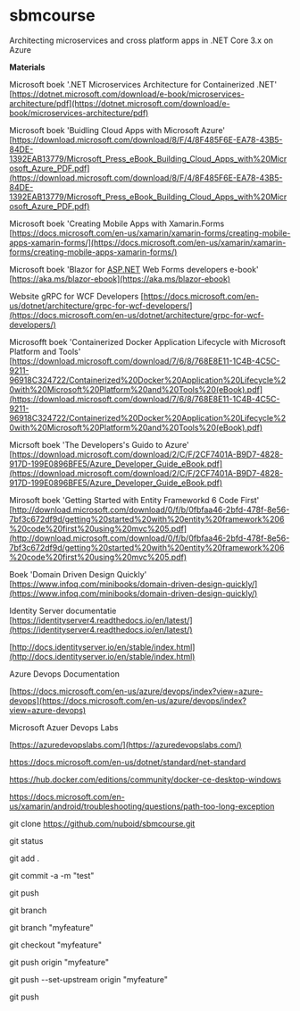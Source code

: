# sbmcourse
Architecting microservices and cross platform apps in .NET Core 3.x on Azure

**Materials**

Microsoft boek '.NET Microservices Architecture for Containerized .NET'
[https://dotnet.microsoft.com/download/e-book/microservices-architecture/pdf](https://dotnet.microsoft.com/download/e-book/microservices-architecture/pdf)

Microsoft boek 'Buidling Cloud Apps with Microsoft Azure'
[https://download.microsoft.com/download/8/F/4/8F485F6E-EA78-43B5-84DE-1392EAB13779/Microsoft_Press_eBook_Building_Cloud_Apps_with%20Microsoft_Azure_PDF.pdf](https://download.microsoft.com/download/8/F/4/8F485F6E-EA78-43B5-84DE-1392EAB13779/Microsoft_Press_eBook_Building_Cloud_Apps_with%20Microsoft_Azure_PDF.pdf)

Microsoft boek 'Creating Mobile Apps with Xamarin.Forms
[https://docs.microsoft.com/en-us/xamarin/xamarin-forms/creating-mobile-apps-xamarin-forms/](https://docs.microsoft.com/en-us/xamarin/xamarin-forms/creating-mobile-apps-xamarin-forms/)

Microsoft boek 'Blazor for [ASP.NET](http://asp.net/) Web Forms developers e-book'
[https://aka.ms/blazor-ebook](https://aka.ms/blazor-ebook)

Website gRPC for WCF Developers
[https://docs.microsoft.com/en-us/dotnet/architecture/grpc-for-wcf-developers/](https://docs.microsoft.com/en-us/dotnet/architecture/grpc-for-wcf-developers/)

Microsofft boek 'Containerized Docker Application Lifecycle with Microsoft Platform and Tools'
[https://download.microsoft.com/download/7/6/8/768E8E11-1C4B-4C5C-9211-96918C324722/Containerized%20Docker%20Application%20Lifecycle%20with%20Microsoft%20Platform%20and%20Tools%20(eBook).pdf](https://download.microsoft.com/download/7/6/8/768E8E11-1C4B-4C5C-9211-96918C324722/Containerized%20Docker%20Application%20Lifecycle%20with%20Microsoft%20Platform%20and%20Tools%20(eBook).pdf)

Micrsoft boek 'The Developers's Guido to Azure'
[https://download.microsoft.com/download/2/C/F/2CF7401A-B9D7-4828-917D-199E0896BFE5/Azure_Developer_Guide_eBook.pdf](https://download.microsoft.com/download/2/C/F/2CF7401A-B9D7-4828-917D-199E0896BFE5/Azure_Developer_Guide_eBook.pdf)

Mirosoft boek 'Getting Started with Entity Frameworkd 6 Code First'
[http://download.microsoft.com/download/0/f/b/0fbfaa46-2bfd-478f-8e56-7bf3c672df9d/getting%20started%20with%20entity%20framework%206%20code%20first%20using%20mvc%205.pdf](http://download.microsoft.com/download/0/f/b/0fbfaa46-2bfd-478f-8e56-7bf3c672df9d/getting%20started%20with%20entity%20framework%206%20code%20first%20using%20mvc%205.pdf)

Boek 'Domain Driven Design Quickly'
[https://www.infoq.com/minibooks/domain-driven-design-quickly/](https://www.infoq.com/minibooks/domain-driven-design-quickly/)

Identity Server documentatie
[https://identityserver4.readthedocs.io/en/latest/](https://identityserver4.readthedocs.io/en/latest/)

[http://docs.identityserver.io/en/stable/index.html](http://docs.identityserver.io/en/stable/index.html)

Azure Devops Documentation

[https://docs.microsoft.com/en-us/azure/devops/index?view=azure-devops](https://docs.microsoft.com/en-us/azure/devops/index?view=azure-devops)

Microsoft Azuer Devops Labs

[https://azuredevopslabs.com/](https://azuredevopslabs.com/)

https://docs.microsoft.com/en-us/dotnet/standard/net-standard

https://hub.docker.com/editions/community/docker-ce-desktop-windows

https://docs.microsoft.com/en-us/xamarin/android/troubleshooting/questions/path-too-long-exception

git clone https://github.com/nuboid/sbmcourse.git

git status

git add .

git commit -a -m "test"

git push

git branch

git branch "myfeature"

git checkout "myfeature"

git push origin "myfeature"

git push --set-upstream origin "myfeature"

git push


<!--stackedit_data:
eyJoaXN0b3J5IjpbMjQyNDkxNTkwXX0=
-->